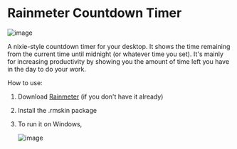 # Rainmeter Countdown Timer
![image](https://github.com/Nantres/Rainmeter-Countdown-Timer/assets/148534700/e9bf9862-e182-4ce0-b796-32617df381bd)

A nixie-style countdown timer for your desktop. It shows the time remaining from the current time until midnight (or whatever time you set). It's mainly for increasing productivity by showing you the amount of time left you have in the day to do your work.

How to use:
1. Download [Rainmeter](https://www.rainmeter.net/) (if you don't have it already)
2. Install the .rmskin package
3. To run it on Windows,
   
   ![image](https://github.com/Nantres/Rainmeter-Countdown-Timer/assets/148534700/0d3e3f65-305d-4cfa-8e39-af246908d375)

